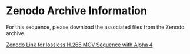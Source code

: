 # Zenodo Archive Information

For this sequence, please download the associated files from the Zenodo archive.

[Zenodo Link for lossless H.265 MOV Sequence with Alpha 4](https://doi.org/10.5281/zenodo.10029814)
